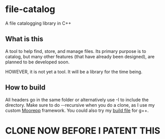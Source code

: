 # file-catalog
A file catalogging library in C++

## What is this
A tool to help find, store, and manage files. Its primary purpose is to catalog, 
but many other features (that have already been designed), are planned to be
developed soon.

HOWEVER, it is not yet a tool. It will be a library for the time being.

## How to build
All headers go in the same folder or alternatively use -I to include the
directory. Make sure to do --recursive when you do a clone, as I use my
custom [Moorepp](http://localhost/) framework.
You could also try my [build file](https://github.com/MrDoritos/file-catalog/blob/master/build.sh) for g++.

# CLONE NOW BEFORE I PATENT THIS
